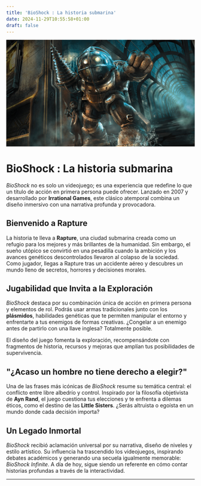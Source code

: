```yaml
---
title: 'BioShock : La historia submarina'
date: 2024-11-29T10:55:58+01:00
draft: false
---
```


![Bioshock](./Bioshock.jpg)

# BioShock : La historia submarina

*BioShock* no es solo un videojuego; es una experiencia que redefine lo que un título de acción en primera persona puede ofrecer. Lanzado en 2007 y desarrollado por **Irrational Games**, este clásico atemporal combina un diseño inmersivo con una narrativa profunda y provocadora.

## Bienvenido a Rapture  

La historia te lleva a **Rapture**, una ciudad submarina creada como un refugio para los mejores y más brillantes de la humanidad. Sin embargo, el sueño utópico se convirtió en una pesadilla cuando la ambición y los avances genéticos descontrolados llevaron al colapso de la sociedad. Como jugador, llegas a Rapture tras un accidente aéreo y descubres un mundo lleno de secretos, horrores y decisiones morales.

## Jugabilidad que Invita a la Exploración  

*BioShock* destaca por su combinación única de acción en primera persona y elementos de rol. Podrás usar armas tradicionales junto con los **plásmidos**, habilidades genéticas que te permiten manipular el entorno y enfrentarte a tus enemigos de formas creativas. ¿Congelar a un enemigo antes de partirlo con una llave inglesa? Totalmente posible.

El diseño del juego fomenta la exploración, recompensándote con fragmentos de historia, recursos y mejoras que amplían tus posibilidades de supervivencia.  

## "¿Acaso un hombre no tiene derecho a elegir?"  

Una de las frases más icónicas de *BioShock* resume su temática central: el conflicto entre libre albedrío y control. Inspirado por la filosofía objetivista de **Ayn Rand**, el juego cuestiona tus elecciones y te enfrenta a dilemas éticos, como el destino de las **Little Sisters**. ¿Serás altruista o egoísta en un mundo donde cada decisión importa?

## Un Legado Inmortal  

*BioShock* recibió aclamación universal por su narrativa, diseño de niveles y estilo artístico. Su influencia ha trascendido los videojuegos, inspirando debates académicos y generando una secuela igualmente memorable: *BioShock Infinite*. A día de hoy, sigue siendo un referente en cómo contar historias profundas a través de la interactividad.

---
